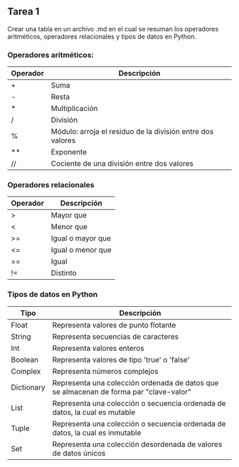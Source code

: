 ## Tarea 1
Crear una tabla en un archivo .md en el cual se resuman los operadores aritméticos, operadores relacionales y tipos de datos en Python.

### Operadores aritméticos:
| Operador | Descripción | 
| - | - |
| + | Suma | 
| - | Resta | 
| * | Multiplicación | 
| / | División | 
| % | Módulo: arroja el residuo de la división entre dos valores | 
| ** | Exponente | 
| // | Cociente de una división entre dos valores | 

### Operadores relacionales 
| Operador | Descripción | 
| - | - |
| > |   Mayor que |
| < | Menor que | 
| >= | Igual o mayor que | 
| <= | Igual o menor que | 
| == | Igual | 
| != | Distinto | 

### Tipos de datos en Python
| Tipo | Descripción | 
| - | - |
| Float | Representa valores de punto flotante |
| String | Representa secuencias de caracteres | 
| Int | Representa valores enteros | 
| Boolean | Representa valores de tipo 'true' o 'false' | 
| Complex | Representa números complejos | 
| Dictionary | Representa una colección ordenada de datos que se almacenan de forma par "clave-valor" | 
| List | Representa una colección o secuencia ordenada de datos, la cual es mutable |
| Tuple | Representa una colección o secuencia ordenada de datos, la cual es inmutable | 
| Set | Representa una colección desordenada de valores de datos únicos | 
